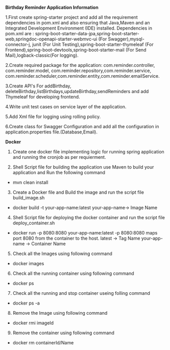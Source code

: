 
**Birthday Reminder Application Information**

1.First create spring-starter project and add all the requirement dependencies in pom.xml and also ensuring that Java,Maven and 
an Integrated Development Environment (IDE) installed.
Dependencies in pom.xml are : spring-boot-starter-data-jpa,spring-boot-starter-web,springdoc-openapi-starter-webmvc-ui (For Swagger),mysql-connector-j,
junit (For Unit Testing),spring-boot-starter-thymeleaf (For Frontend),spring-boot-devtools,spring-boot-starter-mail (For Send Mail),logback-classic(For logging).        

2.Create required package for the application: com.reminder.controller, com.reminder.model, com.reminder.repository,com.reminder.service,
com.reminder.scheduler,com.reminder.entity,com.reminder.emailService.

3.Create API's For addBirthday, deleteBirthday,listBirthdays,updateBirthday,sendReminders and add Thymeleaf for developing frontend.

4.Write unit test cases on service layer of the application.

5.Add Xml file for logging using rolling policy.

6.Create class for Swagger Configuration and add all the configuration in application.properties file.(Database,Email).

**Docker**

1. Create one docker file implementing logic for running spring application and running the cronjob as per requierment.
   
2. Shell Script file for building the application use Maven to build your application and Run the following command
- mvn clean install
  
3. Create a Docker file and Build the image and run the script file build_image.sh
- docker build -t your-app-name:latest
 your-app-name-> Image Name

4. Shell Script file for deploying the docker container and run the script file deploy_container.sh
- docker run -p 8080:8080 your-app-name:latest
-p 8080:8080 maps port 8080 from the container to the host.
 latest -> Tag Name
 your-app-name -> Container Name

5. Check all the Images using following command
 - docker images
   
6. Check all the running container using following command
 - docker ps
   
7. Check all the running and stop container useing folling command
 - docker ps -a
   
8. Remove the Image using following command
 - docker rmi imageId
   
9. Remove the container using following command
 - docker rm containerId/Name

   

   
   
